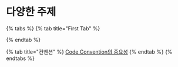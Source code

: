 # 다양한 주제

{% tabs %}
{% tab title="First Tab" %}

{% endtab %}

{% tab title="컨벤션" %}
[Code Convention의 중요성](..d)
{% endtab %}
{% endtabs %}